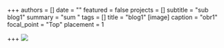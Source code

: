 +++
authors = []
date = ""
featured = false
projects = []
subtitle = "sub blog1"
summary = "sum "
tags = []
title = "blog1"
[image]
caption = "obr1"
focal_point = "Top"
placement = 1

+++
![](/img/vanocni_darkovy_poukaz_vzor_ke_stažení.png)